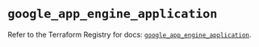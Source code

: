 # `google_app_engine_application`

Refer to the Terraform Registry for docs: [`google_app_engine_application`](https://registry.terraform.io/providers/hashicorp/google/5.33.0/docs/resources/app_engine_application).
